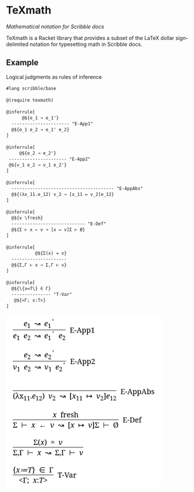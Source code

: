 # TeXmath

*Mathematical notation for Scribble docs*

TeXmath is a Racket library that provides a subset of the LaTeX dollar sign-delimited notation for typesetting math in Scribble docs.

## Example

Logical judgments as rules of inference

```
#lang scribble/base

@(require texmath)

@inferrule[
      @${e_1 ↝ e_1'}
  ---------------------- "E-App1"
  @${e_1 e_2 ↝ e_1' e_2}
]

@inferrule[
     @${e_2 ↝ e_2'}
 ---------------------- "E-App2"
 @${v_1 e_2 ↝ v_1 e_2'}
]

@inferrule[
  --------------------------------------- "E-AppAbs"
  @${(λx_11.e_12) v_2 ↝ [x_11 ↦ v_2]e_12}
]

@inferrule[
  @${x \fresh}
  ---------------------------- "E-Def"
  @${Σ ⊢ x ← v ↝ [x ↦ v]Σ ⊢ Ø}
]

@inferrule[
           @${Σ(x) = v}
  ---------------------
  @${Σ,Γ ⊢ x ↝ Σ,Γ ⊢ v}
]

@inferrule[
  @${\{x≔T\} ∈ Γ}
  --------------- "T-Var"
   @${<Γ; x:T>}
]
```

![sample output](https://raw.githubusercontent.com/dedbox/racket-texmath/master/sample.png)
